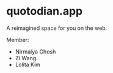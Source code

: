 # quotodian.app

A reimagined space for you on the web. 

Member:
- Nirmalya Ghosh
- Zi Wang
- Lolita Kim